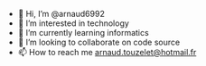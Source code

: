 - 👋 Hi, I’m @arnaud6992
- 👀 I’m interested in technology
- 🌱 I’m currently learning informatics
- 💞️ I’m looking to collaborate on code source
- 📫 How to reach me arnaud.touzelet@hotmail.fr


<!---
arnaud6992/arnaud6992 is a ✨ special ✨ repository because its `README.md` (this file) appears on your GitHub profile.
You can click the Preview link to take a look at your changes.
--->
